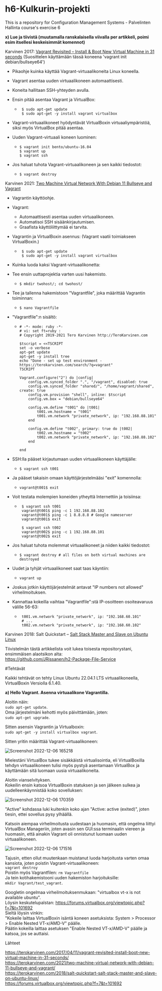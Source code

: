 # h6-Kulkurin-projekti
This is a repository for Configuration Management Systems - Palvelinten Hallinta course's exercise 6

__x) Lue ja tiivistä (muutamalla ranskalaisella viivalla per artikkeli, poimi esim itsellesi keskeisimmät komennot)__

Karvinen 2017: [Vagrant Revisited – Install & Boot New Virtual Machine in 31 seconds](https://terokarvinen.com/2017/04/11/vagrant-revisited-install-boot-new-virtual-machine-in-31-seconds/) (Suosittelen käyttämään tässä koneena 'vagrant init debian/bullseye64')

* Pikaohje kuinka käyttää Vagrant-virtuaalikoneita Linux koneella.
* Vagrant asentaa uuden virtuaalikoneen automaattisesti.
* Koneita hallitaan SSH-yhteyden avulla.

* Ensin pitää asentaa Vagrant ja VirtualBox:
  * ```
     $ sudo apt-get update
     $ sudo apt-get -y install vagrant virtualbox
    ```
* Vagrant-virtuaalikoneet hyödyntävät VirtualBoxin virtuaaliympäristöä, siksi myös VirtualBox pitää asentaa.

* Uuden Vagrant-virtuaali koneen luominen:
   * ```
     $ vagrant init bento/ubuntu-16.04
     $ vagrant up
     $ vagrant ssh
     ```

* Jos haluat tuhota Vagrant-virtuaalikoneen ja sen kaikki tiedostot:
  * `$ vagrant destroy`

Karvinen 2021: [Two Machine Virtual Network With Debian 11 Bullseye and Vagrant](https://terokarvinen.com/2022/palvelinten-hallinta-2022p2/?from=MoodleNews#h1-hello-salt)

* Vagrantin käyttöohje.
* Vagrant:
  * Automaattisesti asentaa uuden virtuaalikoneen.
  * Automatisoi SSH sisäänkirjautumisen.
  * Graafista käyttöliittymää ei tarvita.
* Vagrantin ja VirtualBoxin asennus: (Vagrant vaatii toimiakseen VirtualBoxin.)
  * ```
     $ sudo apt-get update
     $ sudo apt-get -y install vagrant virtualbox
    ```
    
* Kuinka luoda kaksi Vagrant-virtuaalikonetta:
* Tee ensin uuttaprojektia varten uusi hakemisto.
  * `$ mkdir twohost/; cd twohost/`
* Tee ja tallenna hakemistoon "Vagrantfile", joka määrittää Vagrantin toiminnan:
  * `$ nano Vagrantfile`
* "Vagrantfile":n sisältö:
  * ```
    # -*- mode: ruby -*-
    # vi: set ft=ruby :
    # Copyright 2019-2021 Tero Karvinen http://TeroKarvinen.com

    $tscript = <<TSCRIPT
    set -o verbose
    apt-get update
    apt-get -y install tree
    echo "Done - set up test environment - https://terokarvinen.com/search/?q=vagrant"
    TSCRIPT

    Vagrant.configure("2") do |config|
  	    config.vm.synced_folder ".", "/vagrant", disabled: true
	    config.vm.synced_folder "shared/", "/home/vagrant/shared", create: true
	    config.vm.provision "shell", inline: $tscript
	    config.vm.box = "debian/bullseye64"

	    config.vm.define "t001" do |t001|
		    t001.vm.hostname = "t001"
		    t001.vm.network "private_network", ip: "192.168.88.101"
	    end

	    config.vm.define "t002", primary: true do |t002|
		    t002.vm.hostname = "t002"
		    t002.vm.network "private_network", ip: "192.168.88.102"
	    end
	
    end
    ```

* SSH:lla pääset kirjautumaan uuden virtuaalikoneen käyttäjälle:
  * `$ vagrant ssh t001`
* Ja pääset takaisin omaan käyttöjärjestelmääsi "exit" komennolla:
  * `vagrant@t001$ exit`

* Voit testata molempien koneiden ytheyttä Internettiin ja toisiinsa:
  * ```
     $ vagrant ssh t001
     vagrant@t001$ ping -c 1 192.168.88.102
     vagrant@t001$ ping -c 1 8.8.8.8 # Google nameserver
     vagrant@t001$ exit

     $ vagrant ssh t002
     vagrant@t002$ ping -c 1 192.168.88.101
     vagrant@t002$ exit
    ```

* Jos haluat tuhota molemmat virtuaalikoneet ja niiden kaikki tiedostot:
  * `$ vagrant destroy # all files on both virtual machines are destroyed`

* Uudet ja tyhjät virtuaalikoneet saat taas käyntiin:
  * `vagrant up`

* Joskus jotkin käyttöjärjestelmät antavat "IP numbers not allowed" virheilmoituksen.
* Kannattaa kokeilla vaihtaa "Vagrantfile":stä IP-osoitteen osoiteavaruus välille 56-63:
  * ```
     t001.vm.network "private_network", ip: "192.168.60.101"
     # ...
     t002.vm.network "private_network", ip: "192.168.60.102"
    ```

Karvinen 2018: Salt Quickstart – [Salt Stack Master and Slave on Ubuntu Linux](https://terokarvinen.com/2018/salt-quickstart-salt-stack-master-and-slave-on-ubuntu-linux/)

Tiivistelmän tästä artikkelista voit lukea toisesta repositorystani, ensimmäisen alaotsikon alta: </br>
https://github.com/JRissanen/h2-Package-File-Service

#Tehtävät

Kaikki tehtävät on tehty Linux Ubuntu 22.04.1 LTS virtuaalikoneella, VirtualBoxin Versiolla 6.1.40.

__a) Hello Vagrant. Asenna virtuaalikone Vagrantilla.__

Aloitin näin: </br>
`sudo apt-get update`. </br>
Oma järjestelmäni kehotti myös päivittämään, joten: </br>
`sudo apt-get upgrade`. </br>

Sitten asensin Vagrantin ja Virtualboxin: </br>
`sudo apt-get -y install virtualbox vagrant`. </br>

Sitten yritin määrittää Vagrant-virtuaalikoneen: </br>

![Screenshot 2022-12-06 165218](https://user-images.githubusercontent.com/116954333/205945963-9090832d-0245-4016-a82f-72034bb87e64.png)

Mielestäni VirtualBox tukee sisäkkäistä virtualisointia, eli VirtualBoxilla tehdyn virtuaalikoneen tulisi myös pystyä asentamaan VirtualBox ja käyttämään sitä luomaan uusia virtuaalikoneita.

Aloitin vianselvityksen. </br>
Kokeilin ensin katsoa VirtualBoxin statuksen ja sen jälkeen sulkea ja uudelleenkäynnistää koko sovelluksen:

![Screenshot 2022-12-06 170359](https://user-images.githubusercontent.com/116954333/205947884-bb519174-be3f-4636-9074-4b58c7cc2d59.png)

"Active" kohdassa luki kuitenkin koko ajan "Active: active (exited)", joten tiesin, ettei sovellus pysy ylhäällä.

Katsoin aiempaa virheilmoitusta uudestaan ja huomasin, että ongelma liittyi VirtualBox Manageriin, joten avasin sen GUI:ssa terminaalin viereen ja huomasin, että ainakin Vagrant oli onnistunut luomaan uuden virtuaalikoneen.

![Screenshot 2022-12-06 171516](https://user-images.githubusercontent.com/116954333/205950515-3b044053-5cc1-46cd-9b61-5e33b52d3b20.png)

Tajusin, etten ollut muutenkaan muistanut luoda harjoitusta varten omaa kansiota, joten poistin Vagrant-virtuaalikoneen: </br>
`vagrant destroy` </br>
Poistin myös Vagrantfilen:
`rm Vagrantfile` </br>
Ja tein kotihakemistooni uuden hakemiston harjoituksille: </br>
`mkdir Vagrant/test_vagrant`.

Googletin ongelmaa virheilmoituksenmukaan: "virtualbox vt-x is not available ubuntu". </br>
Löysin keskutelupalstan: https://forums.virtualbox.org/viewtopic.php?f=7&t=101692 </br>
Sieltä löysin vinkin: </br>
"Kokeile laittaa VirtualBoxin isäntä koneen asetuksista: System > Processor > Enable Nested VT-x/AMD-V" päälle. </br>
Päätin kokeilla laittaa asetuksen "Enable Nested VT-x/AMD-V" päälle ja katsoa, jos se auttaisi.










Lähteet

https://terokarvinen.com/2017/04/11/vagrant-revisited-install-boot-new-virtual-machine-in-31-seconds/ </br>
https://terokarvinen.com/2021/two-machine-virtual-network-with-debian-11-bullseye-and-vagrant/ </br>
https://terokarvinen.com/2018/salt-quickstart-salt-stack-master-and-slave-on-ubuntu-linux/ </br>
https://forums.virtualbox.org/viewtopic.php?f=7&t=101692




